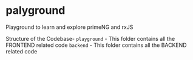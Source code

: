 # palyground
Playground to learn and explore primeNG and rxJS

Structure of the Codebase-
`playground` - This folder contains all the FRONTEND related code
`backend` - This folder contains all the BACKEND related code
